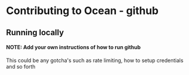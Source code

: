 # Contributing to Ocean - github

## Running locally

#### NOTE: Add your own instructions of how to run github

This could be any gotcha's such as rate limiting, how to setup credentials and so forth

